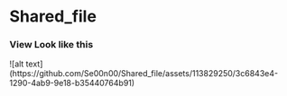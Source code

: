 # Shared_file
<h3>View Look like this</h3>
![alt text](https://github.com/Se00n00/Shared_file/assets/113829250/3c6843e4-1290-4ab9-9e18-b35440764b91)
